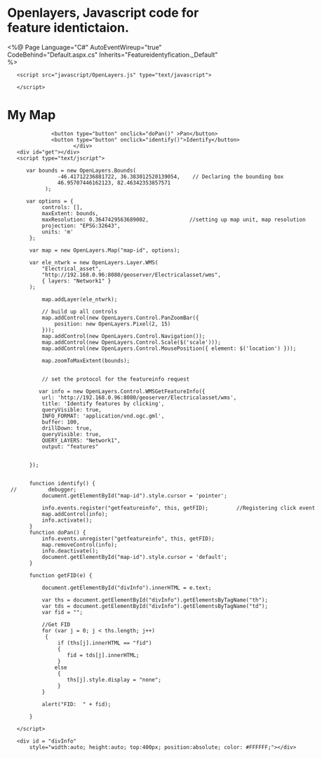 Openlayers, Javascript code for feature identictaion.  
================================================================================================================

<%@ Page Language="C#" AutoEventWireup="true" CodeBehind="Default.aspx.cs" Inherits="Featureidentyfication._Default" %>

<!DOCTYPE html PUBLIC "-//W3C//DTD XHTML 1.0 Transitional//EN" "http://www.w3.org/TR/xhtml1/DTD/xhtml1-transitional.dtd">

<html xmlns="http://www.w3.org/1999/xhtml" >
 <head>
        <link rel="stylesheet" href="/stylesheets/style.css" type="text/css">
       <style>
           #map-id {
               width: 800px;
               height: 600px;
           }
       </style>
     
       <script src="javascript/OpenLayers.js" type="text/javascript">
                    
       </script>
   </head>


   <body>
      <link href="stylesheets/style.css" rel="stylesheet" type="text/css" />
       <h1>My Map</h1>
       <div id="map-id">
       
                  <button type="button" onclick="doPan()" >Pan</button>
                  <button type="button" onclick="identify()">Identify</button>
                         </div>
       <div id="get"></div>
       <script type="text/jscript">

          var bounds = new OpenLayers.Bounds(
                    -46.41712236881722, 36.383012520139054,    // Declaring the bounding box
                    46.95707446162123, 82.46342353857571
                );

          var options = {
               controls: [],
               maxExtent: bounds,                                     
               maxResolution: 0.3647429563689002,             //setting up map unit, map resolution
               projection: "EPSG:32643",
               units: 'm'
           };

           var map = new OpenLayers.Map("map-id", options);
          
           var ele_ntwrk = new OpenLayers.Layer.WMS(
               "Electrical_asset",
               "http://192.168.0.96:8080/geoserver/Electricalasset/wms",
               { layers: "Network1" }
           );
             
               map.addLayer(ele_ntwrk);

               // build up all controls
               map.addControl(new OpenLayers.Control.PanZoomBar({
                   position: new OpenLayers.Pixel(2, 15)
               }));
               map.addControl(new OpenLayers.Control.Navigation());
               map.addControl(new OpenLayers.Control.Scale($('scale')));
               map.addControl(new OpenLayers.Control.MousePosition({ element: $('location') }));
            
               map.zoomToMaxExtent(bounds);


               // set the protocol for the featureinfo request    

              var info = new OpenLayers.Control.WMSGetFeatureInfo({
               url: 'http://192.168.0.96:8080/geoserver/Electricalasset/wms',
               title: 'Identify features by clicking',
               queryVisible: true,
               INFO_FORMAT: 'application/vnd.ogc.gml',             
               buffer: 100,
               drillDown: true,
               queryVisible: true,
               QUERY_LAYERS: "Network1",
               output: "features"


           });


           function identify() {
     //          debugger;
               document.getElementById("map-id").style.cursor = 'pointer';

               info.events.register("getfeatureinfo", this, getFID);         //Registering click event
               map.addControl(info);
               info.activate();
           }
           function doPan() {
               info.events.unregister("getfeatureinfo", this, getFID);
               map.removeControl(info);
               info.deactivate();
               document.getElementById("map-id").style.cursor = 'default';
           }
            
           function getFID(e) {
           
               document.getElementById("divInfo").innerHTML = e.text;

               var ths = document.getElementById("divInfo").getElementsByTagName("th");
               var tds = document.getElementById("divInfo").getElementsByTagName("td");
               var fid = "";
           
               //Get FID
               for (var j = 0; j < ths.length; j++)
                {
                    if (ths[j].innerHTML == "fid")
                    {
                       fid = tds[j].innerHTML;
                    }
                   else
                    {
                       ths[j].style.display = "none";
                    }
               }

               alert("FID:  " + fid);
           
           }
                     
       </script>
       
       <div id = "divInfo" 
           style="width:auto; height:auto; top:400px; position:absolute; color: #FFFFFF;"></div>
   </body>

</html>




